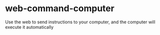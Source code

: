# web-command-computer
Use the web to send instructions to your computer, and the computer will execute it automatically
